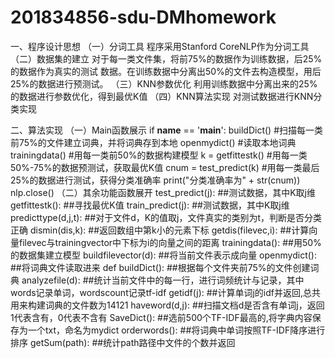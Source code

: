 # 201834856-sdu-DMhomework

一、程序设计思想
  （一）分词工具
      程序采用Stanford CoreNLP作为分词工具
  （二）数据集的建立
      对于每一类文件集，将前75%的数据作为训练数据，后25%的数据作为真实的测试
      数据。在训练数据中分离出50%的文件去构造模型，用后25%的数据进行预测试。
  （三）KNN参数优化
      利用训练数据中分离出来的25%的数据进行参数优化，得到最优K值
  （四）KNN算法实现
      对测试数据进行KNN分类实现
      
二、算法实现
  （一）Main函数展示
        if __name__ == '__main__':
          buildDict()                #扫描每一类前75%的文件建立词典，并将词典存到本地
          openmydict()               #读取本地词典
          trainingdata()             #用每一类前50%的数据构建模型
          k = getfittestk()          #用每一类50%-75%的数据预测试，获取最优K值
          cnum = test_predict(k)     #用每一类最后25%的数据进行测试，获得分类准确率
          print("分类准确率为" + str(cnum))
          nlp.close()
   （二）其余功能函数展开
         test_predict(j): 	     ##测试数据，其中K取j维
         getfittestk():          ##寻找最优K值
         train_predict(j):       ##测试数据，其中K取j维
         predicttype(d,j,t):     ##对于文件d，K的值取j，文件真实的类别为t，判断是否分类正确
         dismin(dis,k):          ##返回数组中第k小的元素下标
         getdis(filevec,i):      ##计算向量filevec与trainingvector中下标为i的向量之间的距离
         trainingdata():         ##用50%的数据集建立模型
         buildfilevector(d):     ##将当前文件表示成向量
         openmydict():           ##将词典文件读取进来
         def buildDict():        ##根据每个文件夹前75%的文件创建词典
         analyzefile(d):         ##统计当前文件中的每一行，进行词频统计与记录，其中words记录单词，wordscount记录tf-idf
         getidf(j):              ##计算单词j的idf并返回,总共用来构建词典的文件数为14121
         haveword(d,j):          ##扫描文档d是否含有单词j，返回1代表含有，0代表不含有
         SaveDict():             ##选前500个TF-IDF最高的,将字典内容保存为一个txt，命名为mydict
         orderwords():           ##将词典中单词按照TF-IDF降序进行排序
         getSum(path):           ##统计path路径中文件的个数并返回
         
